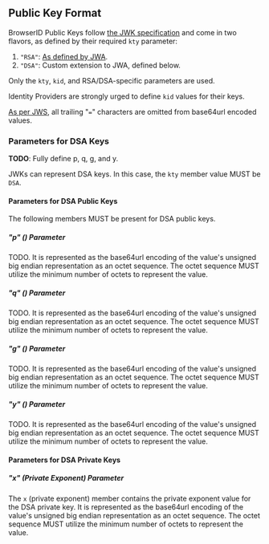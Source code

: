 ## Public Key Format

BrowserID Public Keys follow [the JWK specification](http://tools.ietf.org/html/draft-ietf-jose-json-web-key-18#section-3) and come in two flavors, as defined by their required `kty` parameter:

1. `"RSA"`: [As defined by JWA](http://tools.ietf.org/html/draft-ietf-jose-json-web-algorithms-18.html#section-6.3).
2. `"DSA"`: Custom extension to JWA, defined below.

Only the `kty`, `kid`, and RSA/DSA-specific parameters are used.

Identity Providers are strongly urged to define `kid` values for their keys.

[As per JWS](http://tools.ietf.org/html/draft-ietf-jose-json-web-signature-18#appendix-C), all trailing "`=`" characters are omitted from base64url encoded values.

### Parameters for DSA Keys

__TODO__: Fully define p, q, g, and y.

JWKs can represent DSA keys. In this case, the `kty` member value MUST be `DSA`.

#### Parameters for DSA Public Keys

The following members MUST be present for DSA public keys.

##### "p" () Parameter

TODO. It is represented as the base64url encoding of the value's unsigned big endian representation as an octet sequence. The octet sequence MUST utilize the minimum number of octets to represent the value.

##### "q" () Parameter

TODO. It is represented as the base64url encoding of the value's unsigned big endian representation as an octet sequence. The octet sequence MUST utilize the minimum number of octets to represent the value.

##### "g" () Parameter

TODO. It is represented as the base64url encoding of the value's unsigned big endian representation as an octet sequence. The octet sequence MUST utilize the minimum number of octets to represent the value.

##### "y" () Parameter

TODO. It is represented as the base64url encoding of the value's unsigned big endian representation as an octet sequence. The octet sequence MUST utilize the minimum number of octets to represent the value.

#### Parameters for DSA Private Keys

##### "x" (Private Exponent) Parameter

The `x` (private exponent) member contains the private exponent value for the DSA private key. It is represented as the base64url encoding of the value's unsigned big endian representation as an octet sequence. The octet sequence MUST utilize the minimum number of octets to represent the value.